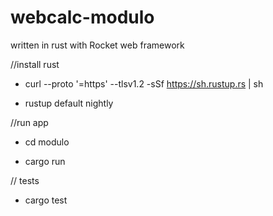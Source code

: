 # webcalc-modulo

written in rust with Rocket web framework


//install rust

- curl --proto '=https' --tlsv1.2 -sSf https://sh.rustup.rs | sh

- rustup default nightly


//run app

- cd modulo

- cargo run


// tests

- cargo test